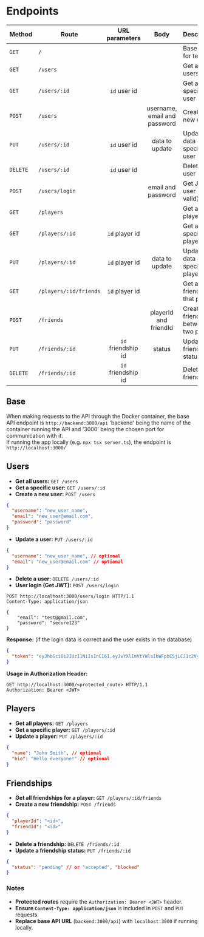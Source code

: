 # Endpoints

| Method   | Route                  |   URL parameters   |             Body             | Description                             |
| -------- | ---------------------- | :----------------: | :--------------------------: | --------------------------------------- |
| `GET`    | `/`                    |                    |                              | Base route for test                     |
| `GET`    | `/users`               |                    |                              | Get all users                           |
| `GET`    | `/users/:id`           |    `id` user id    |                              | Get a specific user                     |
| `POST`   | `/users`               |                    | username, email and password | Create a new user                       |
| `PUT`    | `/users/:id`           |    `id` user id    |        data to update        | Update data on a specific user          |
| `DELETE` | `/users/:id`           |    `id` user id    |                              | Delete a user                           |
| `POST`   | `/users/login`         |                    |      email and password      | Get JWT (if user is valid)              |
| `GET`    | `/players`             |                    |                              | Get all players                         |
| `GET`    | `/players/:id`         |   `id` player id   |                              | Get a specific player                   |
| `PUT`    | `/players/:id`         |   `id` player id   |        data to update        | Update data on a specific player        |
| `GET`    | `/players/:id/friends` |   `id` player id   |                              | Get all friends of that player          |
| `POST`   | `/friends`             |                    |    playerId and friendId     | Create a friendship between two players |
| `PUT`    | `/friends/:id`         | `id` friendship id |            status            | Update friendship status                |
| `DELETE` | `/friends/:id`         | `id` friendship id |                              | Delete a friendship                     |

## Base

When making requests to the API through the Docker container, the base API endpoint is
`http://backend:3000/api` 'backend' being the name of the container running the API and '3000' being the chosen port for communication with it.  
If running the app locally (e.g. `npx tsx server.ts`), the endpoint is `http://localhost:3000/`

## Users

- **Get all users:** `GET /users`
- **Get a specific user:** `GET /users/:id`
- **Create a new user:** `POST /users`

```json
{
  "username": "new_user_name",
  "email": "new_user@email.com",
  "password": "password"
}
```

- **Update a user:** `PUT /users/:id`

```json
{
  "username": "new_user_name", // optional
  "email": "new_user@email.com" // optional
}
```

- **Delete a user:** `DELETE /users/:id`
- **User login (Get JWT):** `POST /users/login`

```http
POST http://localhost:3000/users/login HTTP/1.1
Content-Type: application/json

{
	"email": "test@gmail.com",
	"password": "secure123"
}

```

**Response:** (if the login data is correct and the user exists in the database)

```json
{
  "token": "eyJhbGciOiJIUzI1NiIsInCI6I.eyJwYXlImVtYWlsIbWFpbC5jLCJ1c2VyTmFtZSiaWF0.JwQiR3SOzVbsc7QmR-oM_GaNIB6kXhC"
}
```

**Usage in Authorization Header:**

```http
GET http://localhost:3000/<protected_route> HTTP/1.1
Authorization: Bearer <JWT>

```

## Players

- **Get all players:** `GET /players`
- **Get a specific player:** `GET /players/:id`
- **Update a player:** `PUT /players/:id`

```json
{
  "name": "John Smith", // optional
  "bio": "Hello everyone!" // optional
}
```

## Friendships

- **Get all friendships for a player:** `GET /players/:id/friends`
- **Create a new friendship:** `POST /friends`

```json
{
  "playerId": "<id>",
  "friendId": "<id>"
}
```

- **Delete a friendship:** `DELETE /friends/:id`
- **Update a friendship status:** `PUT /friends/:id`

```json
{
  "status": "pending" // or "accepted", "blocked"
}
```

### Notes

- **Protected routes** require the `Authorization: Bearer <JWT>` header.
- **Ensure `Content-Type: application/json`** is included in `POST` and `PUT` requests.
- **Replace base API URL** (`backend:3000/api`) with `localhost:3000` if running locally.
